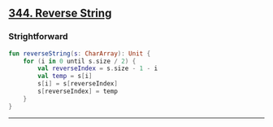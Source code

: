 ## [344. Reverse String](https://leetcode.com/problems/reverse-string/)

### Strightforward
```kotlin
fun reverseString(s: CharArray): Unit {
    for (i in 0 until s.size / 2) {
        val reverseIndex = s.size - 1 - i
        val temp = s[i]
        s[i] = s[reverseIndex]
        s[reverseIndex] = temp
    }
}
```

----
